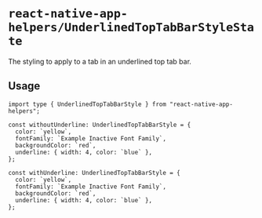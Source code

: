 # `react-native-app-helpers/UnderlinedTopTabBarStyleState`

The styling to apply to a tab in an underlined top tab bar.

## Usage

```tsx
import type { UnderlinedTopTabBarStyle } from "react-native-app-helpers";

const withoutUnderline: UnderlinedTopTabBarStyle = {
  color: `yellow`,
  fontFamily: `Example Inactive Font Family`,
  backgroundColor: `red`,
  underline: { width: 4, color: `blue` },
};

const withUnderline: UnderlinedTopTabBarStyle = {
  color: `yellow`,
  fontFamily: `Example Inactive Font Family`,
  backgroundColor: `red`,
  underline: { width: 4, color: `blue` },
};
```
